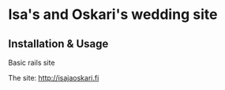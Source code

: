 Isa's and Oskari's wedding site
===============================

Installation & Usage
--------------------

Basic rails site

The site: http://isajaoskari.fi
